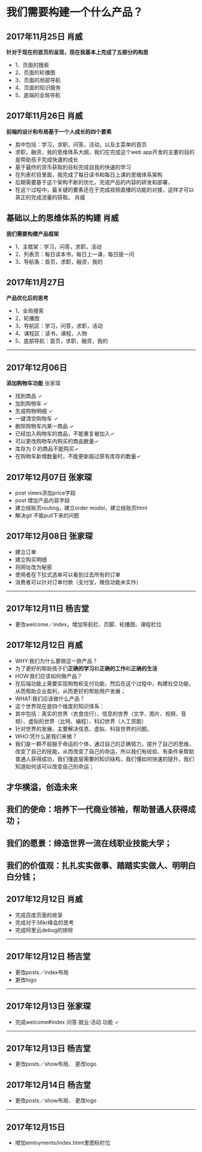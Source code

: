 # 我们需要构建一个什么产品？

## 2017年11月25日 肖威
**针对于现在的首页的呈现，现在我基本上完成了五部分的构思**
- 1、页面的搜索
- 2、页面的轮播图
- 3、页面的局部导航
- 4、页面的知识服务
- 5、底端的全局导航


## 2017年11月26日 肖威
**前端的设计和布局基于一个人成长的四个要素**
- 其中包括：学习，求职，问答，活动，以及主菜单的首页
- 求职，融资，我的思维体系大纲，我们在完成这个web app开发的主要的目的是帮助孩子完成快速的成长
- 基于最终的货币获取的目标完成自我的快速的学习
- 在列表栏目里面，我完成了每日读书和每日上课的思维体系架构
- 后期需要基于这个架构不断的优化，完成产品的内容的研发和部署，
- 在这个过程中，最关键的要素还在于完成视频直播的功能的对接，这样才可以真正的完成流量的获取。
肖威

## 基础以上的思维体系的构建 肖威
**我们需要构建产品框架**
- 1、主框架：学习，问答，求职，活动
- 2、列表页：每日读本书，每日上一课，每日提一问
- 3、导航条：首页，求职，融资，我的

## 2017年11月27日
**产品优化后的思考**
- 1、全局搜索
- 2、轮播图
- 3、导航区：学习，问答，求职，活动
- 4、课程区：读书，课程，人物
- 5、底部导航：首页，求职，融资，我的
---

## 2017年12月06日
**添加购物车功能** 张家琛
- 找到商品 ✓
- 加到购物车 ✓
- 生成购物明细 ✓
- 一键清空购物车 ✓
- 删除购物车内某一商品 ✓
- 已经加入购物车的商品，不能重复被加入✓
- 可以更改购物车内购买的商品数量✓
- 库存为 0 的商品不能购买✓
- 在购物车新增数量时，不能更新超过原有库存的数量✓


## 2017年12月07日 张家琛

- post views添加price字段
- post 增加产品内容字段
- 建立结账页routing，建立order model，建立结账页html
- 解决git 不能pull下来的问题

## 2017年12月08日 张家琛
- 建立订单
- 建立购买明细
- 将网址改为秘密
- 使用者在下拉式选单可以看到过去所有的订单
- 消费者可以针对订单付款（支付宝，微信功能未实作）
---
## 2017年12月11日 杨吉堂
- 更改welcome／index，增加导航栏、页脚、轮播图、课程栏位

## 2017年12月12日 肖威

- WHY:我们为什么要做这一款产品？
- 为了更好的帮助孩子们**正确的学习**和**正确的工作**和**正确的生活**
- HOW:我们应该如何做产品？
- 在后端功能上需要实现购物和支付功能，然后在这个过程中，构建社交功能，从而帮助企业盈利，从而更好的帮助用户发展；
- WHAT:我们应该做什么产品？
- 这个世界现在是四个维度的知识体系：
- 其中包括：真实的世界（衣食住行）、信息的世界（文字、图片、视频、音频）、虚拟的世界（比特、编程）、科幻世界（人工资能）
- 针对世界的发展，主要解决信息、虚拟、科技世界的问题。
- WHO:凭什么是我们来做？
- 我们是一群不屈服于命运的个体，通过自己的正确努力，提升了自己的思维，改变了自己的技能，从而改变了自己的命运，所以我们有经验、有条件来帮助普通人获得成功，我们懂底层需要的知识结构，我们懂如何快速的提升，我们知道如何该可以改变自己的命运；

## 才华横溢，创造未来
## 我们的使命：培养下一代商业领袖，帮助普通人获得成功；
## 我们的愿景：缔造世界一流在线职业技能大学；
## 我们的价值观：扎扎实实做事、踏踏实实做人、明明白白分钱；

## 2017年12月12日 肖威

- 完成百度页面的收录
- 完成对于36kr峰会的思考
- 完成阿里云debug的排除

---
## 2017年12月12日 杨吉堂
- 更改posts／index布局
- 更改logo
---
## 2017年12月13日 张家琛
- 完成welcome#index 问答·就业·活动 功能 ✓

---
## 2017年12月13日 杨吉堂
- 更改posts／show布局、 更改logo


## 2017年12月14日 杨吉堂
- 更改posts／show布局、 更改logo


---
## 2017年12月15日
- 增加emloyments/index.htmt里图标栏位
